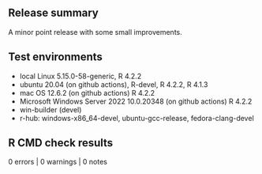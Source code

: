 ## Release summary

A minor point release with some small improvements.

## Test environments

* local Linux 5.15.0-58-generic, R 4.2.2
* ubuntu 20.04 (on github actions), R-devel, R 4.2.2, R 4.1.3
* mac OS 12.6.2 (on github actions) R 4.2.2
* Microsoft Windows Server 2022 10.0.20348 (on github actions) R 4.2.2
* win-builder (devel)
* r-hub: windows-x86_64-devel, ubuntu-gcc-release, fedora-clang-devel

## R CMD check results
0 errors | 0 warnings | 0 notes
